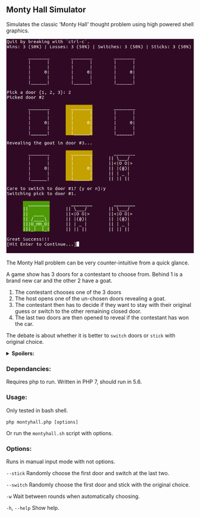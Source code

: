 ## Monty Hall Simulator
Simulates the classic 'Monty Hall' thought problem using high powered shell graphics.

![Screenshot](/monty_hall_screen.PNG?raw=true "Screenshot")

The Monty Hall problem can be very counter-intuitive from a quick glance.

A game show has 3 doors for a contestant to choose from.  Behind 1 is a brand new car and the other 2 have a goat.

1. The contestant chooses one of the 3 doors
2. The host opens one of the un-chosen doors revealing a goat.
3. The contestant then has to decide if they want to stay with their original guess or switch to the other remaining closed door.
4. The last two doors are then opened to reveal if the contestant has won the car.

The debate is about whether it is better to `switch` doors or `stick` with original choice.

<details> 
<summary><strong>Spoilers:</strong></summary>
   You should switch as sticking trends to 1 in 3 wins while switching trends to 2 in 3.
   
   **No, it's not 50/50.**
</details>

### Dependancies:
Requires php to run.  Written in PHP 7, should run in 5.6.

### Usage:
Only tested in bash shell.

```
php montyhall.php [options]
```

Or run the `montyhall.sh` script with options.

### Options:
Runs in manual input mode with not options.

`--stick` Randomly choose the first door and switch at the last two.

`--switch` Randomly choose the first door and stick with the original choice.

`-w` Wait between rounds when automatically choosing.

`-h`, `--help` Show help.
